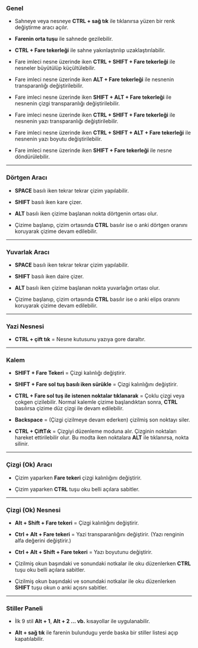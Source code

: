 ### Genel
- Sahneye veya nesneye **CTRL + sağ tık** ile tıklanırsa yüzen bir renk değiştirme aracı açılır.


- **Farenin orta tuşu** ile sahnede gezilebilir. 


- **CTRL + Fare tekerleği** ile sahne yakınlaştırılıp uzaklaştırılabilir.


- Fare imleci nesne üzerinde iken **CTRL + SHIFT + Fare tekerleği** ile nesneler büyütülüp küçültülebilir.


- Fare imleci nesne üzerinde iken **ALT + Fare tekerleği** ile nesnenin transparanlığı değiştirilebilir.


- Fare imleci nesne üzerinde iken **SHIFT + ALT + Fare tekerleği** ile nesnenin çizgi transparanlığı değiştirilebilir.


- Fare imleci nesne üzerinde iken **CTRL + SHIFT + Fare tekerleği** ile nesnenin yazı transparanlığı değiştirilebilir.


- Fare imleci nesne üzerinde iken **CTRL + SHIFT + ALT + Fare tekerleği** ile nesnenin yazı boyutu değiştirilebilir.


- Fare imleci nesne üzerinde iken **SHIFT + Fare tekerleği** ile nesne döndürülebilir.

---

### Dörtgen Aracı
- **SPACE** basılı iken tekrar tekrar çizim yapılabilir. 


- **SHIFT** basılı iken kare çizer.


- **ALT** basılı iken çizime başlanan nokta dörtgenin ortası olur.


- Çizime başlanıp, çizim ortasında **CTRL** basılır ise o anki dörtgen oranını koruyarak çizime devam edilebilir.

---

### Yuvarlak Aracı
- **SPACE** basılı iken tekrar tekrar çizim yapılabilir.


- **SHIFT** basılı iken daire çizer.


- **ALT** basılı iken çizime başlanan nokta yuvarlağın ortası olur.


- Çizime başlanıp, çizim ortasında **CTRL** basılır ise o anki elips oranını koruyarak çizime devam edilebilir.

---

### Yazi Nesnesi
- **CTRL + çift tık** = Nesne kutusunu yazıya gore daraltır.


---

### Kalem 
- **SHIFT + Fare Tekeri** = Çizgi kalınlığı değiştirir.


- **SHIFT + Fare sol tuş basılı iken sürükle** = Çizgi kalınlığını değiştirir.


- **CTRL + Fare sol tuş ile istenen noktalar tıklanarak** = Çoklu çizgi veya çokgen çizilebilir. Normal kalemle çizime başlandıktan sonra, **CTRL** basılırsa çizime düz çizgi ile devam edilebilir.


- **Backspace** = (Çizgi çizilmeye devam ederken) çizilmiş son noktayı siler.


- **CTRL + ÇiftTık** = Çizgiyi düzenleme moduna alır. Çizginin noktaları hareket ettirilebilir olur. Bu modta iken noktalara **ALT** ile tıklanırsa, nokta silinir.
---

### Çizgi (Ok) Aracı
- Çizim yaparken **Fare tekeri**  çizgi kalınlığını değiştirir.


- Çizim yaparken **CTRL** tuşu oku belli açılara sabitler.


---

### Çizgi (Ok) Nesnesi
- **Alt + Shift + Fare tekeri** = Çizgi kalınlığını değiştirir.


- **Ctrl + Alt + Fare tekeri** = Yazi transparanlığını değiştirir. (Yazı renginin alfa değerini değiştirir.)


- **Ctrl + Alt + Shift + Fare tekeri** =  Yazı boyutunu değiştirir.


- Çizilmiş okun başındaki ve sonundaki notkalar ile oku düzenlerken  **CTRL** tuşu oku belli açılara sabitler.


- Çizilmiş okun başındaki ve sonundaki notkalar ile oku düzenlerken  **SHIFT** tuşu okun o anki açısnı sabitler.
---

### Stiller Paneli
- İlk 9 stil **Alt + 1**, **Alt + 2 ... vb.** kısayollar ile uygulanabilir.


- **Alt + sağ tık** ile farenin bulundugu yerde baska bir stiller listesi açıp kapatılabilir.
